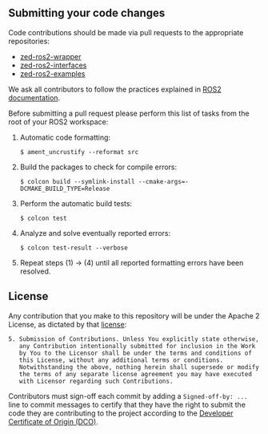 
## Submitting your code changes

Code contributions should be made via pull requests to the appropriate repositories:
* [zed-ros2-wrapper](https://github.com/stereolabs/zed-ros2-wrapper/pulls)
* [zed-ros2-interfaces](https://github.com/stereolabs/zed-ros2-interfaces/pulls)
* [zed-ros2-examples](https://github.com/stereolabs/zed-ros2-examples/pulls)

We ask all contributors to follow the practices explained in [ROS2 documentation](https://docs.ros.org/en/humble/The-ROS2-Project/Contributing/Code-Style-Language-Versions.html).

Before submitting a pull request please perform this list of tasks from the root of your ROS2 workspace:
1. Automatic code formatting: 
   
   `$ ament_uncrustify --reformat src`

2. Build the packages to check for compile errors: 
   
   `$ colcon build --symlink-install --cmake-args=-DCMAKE_BUILD_TYPE=Release`

3. Perform the automatic build tests: 
   
   `$ colcon test`

4. Analyze and solve eventually reported errors: 
   
   `$ colcon test-result --verbose`

5. Repeat steps (1) -> (4) until all reported formatting errors have been resolved.


## License

Any contribution that you make to this repository will
be under the Apache 2 License, as dictated by that
[license](http://www.apache.org/licenses/LICENSE-2.0.html):

~~~
5. Submission of Contributions. Unless You explicitly state otherwise,
   any Contribution intentionally submitted for inclusion in the Work
   by You to the Licensor shall be under the terms and conditions of
   this License, without any additional terms or conditions.
   Notwithstanding the above, nothing herein shall supersede or modify
   the terms of any separate license agreement you may have executed
   with Licensor regarding such Contributions.
~~~

Contributors must sign-off each commit by adding a `Signed-off-by: ...`
line to commit messages to certify that they have the right to submit
the code they are contributing to the project according to the
[Developer Certificate of Origin (DCO)](https://developercertificate.org/).